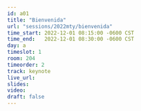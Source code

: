 ```yaml
---
id: a01
title: "Bienvenida"
url: "sessions/2022mty/bienvenida"
time_start: 2022-12-01 08:15:00 -0600 CST
time_end:   2022-12-01 08:30:00 -0600 CST
day: a
timeslot: 1
room: 204
timeorder: 2
track: keynote
live_url: 
slides: 
video: 
draft: false
---
```

